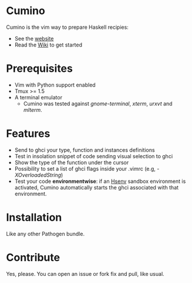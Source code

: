 Cumino
======

Cumino is the vim way to prepare Haskell recipies:

* See the [website](http://adinapoli.github.com/cumino)
* Read the [Wiki](https://github.com/adinapoli/cumino/wiki/Getting-Started) to get started

# Prerequisites

* Vim with Python support enabled
* Tmux >= 1.5
* A terminal emulator
  * Cumino was tested against *gnome-terminal*, *xterm*, *urxvt* and *mlterm*.

# Features

* Send to ghci your type, function and instances definitions
* Test in insolation snippet of code sending visual selection to ghci
* Show the type of the function under the cursor
* Possibility to set a list of ghci flags inside your .vimrc (e.g, *-XOverloadedString*)
* Test your code **environmentwise**: if an [Hsenv](https://github.com/Paczesiowa/hsenv)
  sandbox environment is activated, Cumino automatically starts
  the ghci associated with that environment.


# Installation

Like any other Pathogen bundle.

# Contribute

Yes, please. You can open an issue or fork fix and pull, like usual.
